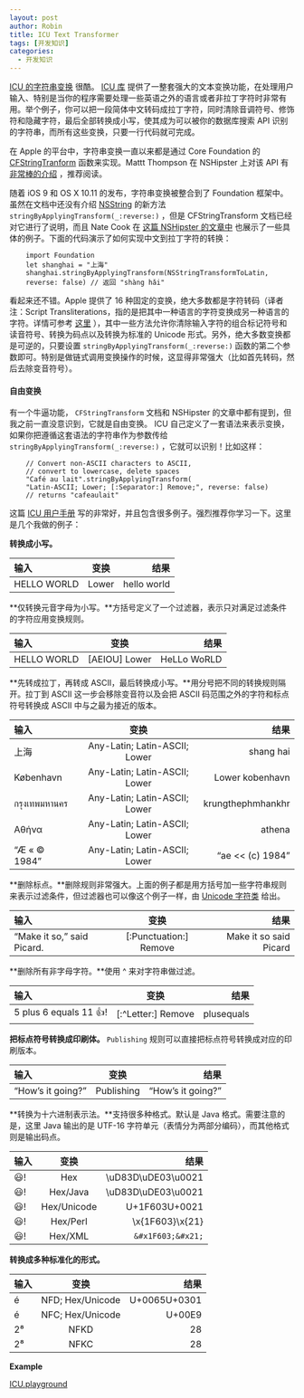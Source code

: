 ```yaml
---
layout: post
author: Robin
title: ICU Text Transformer
tags: [开发知识]
categories:
  - 开发知识
---
```


[ICU 的字符串变换](http://userguide.icu-project.org/transforms/general) 很酷。 [ICU 库](http://site.icu-project.org/) 提供了一整套强大的文本变换功能，在处理用户输入、特别是当你的程序需要处理一些英语之外的语言或者非拉丁字符时非常有用。举个例子，你可以把一段简体中文转码成拉丁字符，同时清除音调符号、修饰符和隐藏字符，最后全部转换成小写，使其成为可以被你的数据库搜索 API 识别的字符串，而所有这些变换，只要一行代码就可完成。

在 Apple 的平台中，字符串变换一直以来都是通过 Core Foundation 的 [CFStringTranform](https://developer.apple.com/library/ios/documentation/CoreFoundation/Reference/CFMutableStringRef/index.html#//apple_ref/c/func/CFStringTransform) 函数来实现。Mattt Thompson 在 NSHipster 上对该 API 有 [非常棒的介绍](http://nshipster.com/cfstringtransform/) ，推荐阅读。

随着 iOS 9 和 OS X 10.11 的发布，字符串变换被整合到了 Foundation 框架中。虽然在文档中还没有介绍 [NSString](https://developer.apple.com/library/ios/documentation/Cocoa/Reference/Foundation/Classes/NSString_Class/) 的新方法 `stringByApplyingTransform(_:reverse:)` ，但是 CFStringTransform 文档已经对它进行了说明，而且 Nate Cook 在 [这篇 NSHipster 的文章中](http://nshipster.com/ios9/) 也展示了一些具体的例子。下面的代码演示了如何实现中文到拉丁字符的转换：

```
	import Foundation
	let shanghai = "上海"
	shanghai.stringByApplyingTransform(NSStringTransformToLatin,
    reverse: false) // 返回 "shàng hǎi"
```

看起来还不错。Apple 提供了 16 种固定的变换，绝大多数都是字符转码（译者注：Script Transliterations，指的是把其中一种语言的字符变换成另一种语言的字符。详情可参考 [这里](http://userguide.icu-project.org/transforms/general) ），其中一些方法允许你清除输入字符的组合标记符号和读音符号、转换为码点以及转换为标准的 Unicode 形式。另外，绝大多数变换都是可逆的，只要设置 `stringByApplyingTransform(_:reverse:)` 函数的第二个参数即可。特别是做链式调用变换操作的时候，这显得非常强大（比如首先转码，然后去除变音符号）。


#### 自由变换

有一个牛逼功能， `CFStringTransform` 文档和 NSHipster 的文章中都有提到，但我之前一直没意识到，它就是自由变换。 ICU 自己定义了一套语法来表示变换，如果你把遵循这套语法的字符串作为参数传给 `stringByApplyingTransform(_:reverse:)` ，它就可以识别！比如这样：

```
	// Convert non-ASCII characters to ASCII,
	// convert to lowercase, delete spaces
	"Café au lait".stringByApplyingTransform(
    "Latin-ASCII; Lower; [:Separator:] Remove;", reverse: false)
	// returns "cafeaulait"
```


这篇 [ICU 用户手册](http://userguide.icu-project.org/transforms/general) 写的非常好，并且包含很多例子。强烈推荐你学习一下。这里是几个我做的例子：

**转换成小写。**  

| 输入  | 变换  | 结果 |
|:------------- |:---------------:| -------------:|
| HELLO WORLD | Lower | hello world|

**仅转换元音字母为小写。**方括号定义了一个过滤器，表示只对满足过滤条件的字符应用变换规则。

| 输入  | 变换  | 结果 |
|:------------- |:---------------:| -------------:|
| HELLO WORLD | [AEIOU] Lower | HeLLo WoRLD|

**先转成拉丁，再转成 ASCII，最后转换成小写。**用分号把不同的转换规则隔开。拉丁到 ASCII 这一步会移除变音符以及会把 ASCII 码范围之外的字符和标点符号转换成 ASCII 中与之最为接近的版本。

| 输入  | 变换  | 结果 |
|:------------- |:---------------:| -------------:|
| 上海 | Any-Latin; Latin-ASCII; Lower | shang hai|
| København | Any-Latin; Latin-ASCII; Lower | Lower kobenhavn|
| กรุงเทพมหานคร | Any-Latin; Latin-ASCII; Lower | krungthephmhankhr |
| Αθήνα | 	Any-Latin; Latin-ASCII; Lower | athena |
| “Æ « © 1984”	 | Any-Latin; Latin-ASCII; Lower | “ae << (c) 1984”|

**删除标点。**删除规则非常强大。上面的例子都是用方括号加一些字符串规则来表示过滤条件，但过滤器也可以像这个例子一样，由 [Unicode 字符类](https://en.wikipedia.org/wiki/Unicode_character_property#General_Category) 给出。

| 输入  | 变换  | 结果 |
|:------------- |:---------------:| -------------:|
| “Make it so,” said Picard. | [:Punctuation:] Remove | Make it so said Picard|

**删除所有非字母字符。**使用 ^ 来对字符串做过滤。

| 输入  | 变换  | 结果 |
|:------------- |:---------------:| -------------:|
| 5 plus 6 equals 11 :+1:! | [:^Letter:] Remove | plusequals |

**把标点符号转换成印刷体。** `Publishing` 规则可以直接把标点符号转换成对应的印刷版本。

| 输入  | 变换  | 结果 |
|:------------- |:---------------:| -------------:|
| “How’s it going?” | Publishing | “How’s it going?” |

**转换为十六进制表示法。**支持很多种格式。默认是 Java 格式。需要注意的是，这里 Java 输出的是 UTF-16 字符单元（表情分为两部分编码），而其他格式则是输出码点。

| 输入  | 变换  | 结果 |
|:------------- |:---------------:| -------------:|
| 😃! | Hex | \uD83D\uDE03\u0021 |
| 😃! | Hex/Java | \uD83D\uDE03\u0021 |
| 😃! | Hex/Unicode | U+1F603U+0021 |
| 😃! | Hex/Perl | \x{1F603}\x{21} |
| 😃! | Hex/XML | `&#x1F603;&#x21;` |

**转换成多种标准化的形式。**

| 输入  | 变换  | 结果 |
|:------------- |:---------------:| -------------:|
| é | NFD; Hex/Unicode | U+0065U+0301 |
| é | NFC; Hex/Unicode | U+00E9 |
| 2⁸ | NFKD | 28 |
| 2⁸ | NFKC | 28 |

**Example**

[ICU.playground](https://github.com/RobinChao/ICU-Text-Transform)
